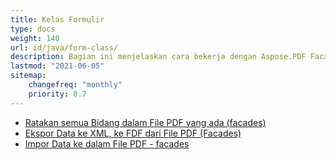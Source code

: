 ```yaml
---
title: Kelas Formulir
type: docs
weight: 140
url: id/java/form-class/
description: Bagian ini menjelaskan cara bekerja dengan Aspose.PDF Facades menggunakan Kelas Formulir.
lastmod: "2021-06-05"
sitemap:
    changefreq: "monthly"
    priority: 0.7
---
```


- [Ratakan semua Bidang dalam File PDF yang ada (facades)](/pdf/java/flatten-all-fields/)
- [Ekspor Data ke XML, ke FDF dari File PDF (Facades)](/pdf/java/export-data-into-a-pdf-file-facades/)
- [Impor Data ke dalam File PDF - facades](/pdf/java/import-data-into-a-pdf-file-facades/)